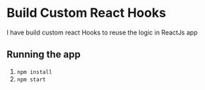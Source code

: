 # Build Custom React Hooks

I have build custom react Hooks to reuse the logic in ReactJs app

## Running the app

1. `npm install`
1. `npm start`
